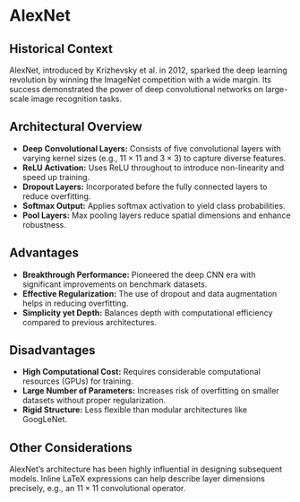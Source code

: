 # AlexNet

## Historical Context
AlexNet, introduced by Krizhevsky et al. in 2012, sparked the deep learning revolution by winning the ImageNet competition with a wide margin. Its success demonstrated the power of deep convolutional networks on large-scale image recognition tasks.

## Architectural Overview
- **Deep Convolutional Layers:** Consists of five convolutional layers with varying kernel sizes (e.g., $11 \times 11$ and $3 \times 3$) to capture diverse features.
- **ReLU Activation:** Uses ReLU throughout to introduce non-linearity and speed up training.
- **Dropout Layers:** Incorporated before the fully connected layers to reduce overfitting.
- **Softmax Output:** Applies softmax activation to yield class probabilities.
- **Pool Layers:** Max pooling layers reduce spatial dimensions and enhance robustness.

## Advantages
- **Breakthrough Performance:** Pioneered the deep CNN era with significant improvements on benchmark datasets.
- **Effective Regularization:** The use of dropout and data augmentation helps in reducing overfitting.
- **Simplicity yet Depth:** Balances depth with computational efficiency compared to previous architectures.

## Disadvantages
- **High Computational Cost:** Requires considerable computational resources (GPUs) for training.
- **Large Number of Parameters:** Increases risk of overfitting on smaller datasets without proper regularization.
- **Rigid Structure:** Less flexible than modular architectures like GoogLeNet.

## Other Considerations
AlexNet’s architecture has been highly influential in designing subsequent models. Inline LaTeX expressions can help describe layer dimensions precisely, e.g., an $11 \times 11$ convolutional operator.